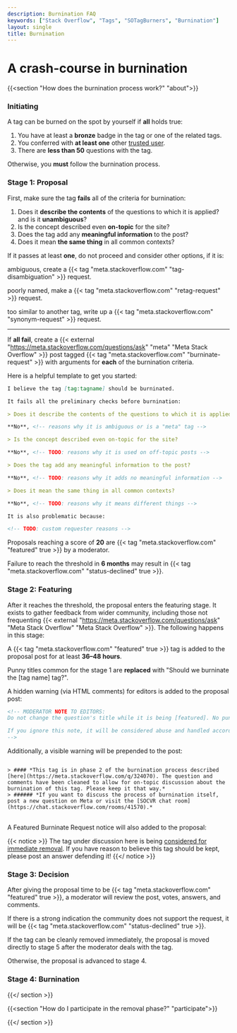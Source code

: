 ```yaml
---
description: Burnination FAQ
keywords: ["Stack Overflow", "Tags", "SOTagBurners", "Burnination"]
layout: single
title: Burnination
---
```


# A crash-course in burnination

{{<section "How does the burnination process work?" "about">}}

### Initiating

A tag can be burned on the spot by yourself if **all** holds true:

1. You have at least a **bronze** badge in the tag or one of the related tags.
2. You conferred with **at least one** other [trusted user](https://stackoverflow.com/help/privileges/trusted-user).
3. There are **less than 50** questions with the tag.

Otherwise, you **must** follow the burnination process.

### Stage 1: Proposal

First, make sure the tag **fails** all of the criteria for burnination:

1. Does it **describe the contents** of the questions to which it is applied? and is it **unambiguous**?
2. Is the concept described even **on-topic** for the site?
3. Does the tag add any **meaningful information** to the post?
4. Does it mean **the same thing** in all common contexts?

If it passes at least **one**, do not proceed and consider other options, if it is:

ambiguous, create a {{< tag "meta.stackoverflow.com" "tag-disambiguation" >}} request.

poorly named, make a {{< tag "meta.stackoverflow.com" "retag-request" >}} request.

too similar to another tag, write up a {{< tag "meta.stackoverflow.com" "synonym-request" >}} request.

----

If **all fail**, create a {{< external "https://meta.stackoverflow.com/questions/ask" "meta" "Meta Stack Overflow" >}} post tagged {{< tag "meta.stackoverflow.com" "burninate-request" >}} with arguments for **each** of the burnination criteria.

Here is a helpful template to get you started:

```md
I believe the tag [tag:tagname] should be burninated.

It fails all the preliminary checks before burnination:

> Does it describe the contents of the questions to which it is applied? and is it unambiguous?

**No**, <!-- reasons why it is ambiguous or is a "meta" tag -->

> Is the concept described even on-topic for the site?

**No**, <!-- TODO: reasons why it is used on off-topic posts -->

> Does the tag add any meaningful information to the post?

**No**, <!-- TODO: reasons why it adds no meaningful information -->

> Does it mean the same thing in all common contexts?

**No**, <!-- TODO: reasons why it means different things -->

It is also problematic because:

<!-- TODO: custom requester reasons -->
```

Proposals reaching a score of **20** are {{< tag "meta.stackoverflow.com" "featured" true >}} by a moderator.

Failure to reach the threshold in **6 months** may result in {{< tag "meta.stackoverflow.com" "status-declined" true >}}.

### Stage 2: Featuring

After it reaches the threshold, the proposal enters the featuring stage. It exists to gather feedback from wider community,
including those not frequenting {{< external "https://meta.stackoverflow.com/questions/ask" "Meta Stack Overflow" "Meta Stack Overflow" >}}.
The following happens in this stage:

A {{< tag "meta.stackoverflow.com" "featured" true >}} tag is added to the proposal post for at least **36–48 hours**.

Punny titles common for the stage 1 are **replaced** with "Should we burninate the [tag name] tag?".

A hidden warning (via HTML comments) for editors is added to the proposal post:

```md
<!-- MODERATOR NOTE TO EDITORS:
Do not change the question's title while it is being [featured]. No puns!

If you ignore this note, it will be considered abuse and handled accordingly.
-->
```

Additionally, a visible warning will be prepended to the post:

<pre class="scrollable-code">
<code>
> #### *This tag is in phase 2 of the burnination process described [here](https://meta.stackoverflow.com/q/324070). The question and comments have been cleaned to allow for on-topic discussion about the burnination of this tag. Please keep it that way.*
> ###### *If you want to discuss the process of burnination itself, post a new question on Meta or visit the [SOCVR chat room](https://chat.stackoverflow.com/rooms/41570).*
</code>
</pre>

A Featured Burninate Request notice will also added to the proposal:

{{< notice >}}
The tag under discussion here is being [considered for immediate removal](http://meta.stackoverflow.com/questions/307068/make-it-easier-to-prevent-new-questions-being-added-in-a-tag/307124#307124). If you have reason to believe this tag should be kept, please post an answer defending it!
{{</ notice >}}

### Stage 3: Decision

After giving the proposal time to be {{< tag "meta.stackoverflow.com" "featured" true >}}, a moderator will review the post, votes, answers, and comments.

If there is a strong indication the community does not support the request, it will be {{< tag "meta.stackoverflow.com" "status-declined" true >}}.

If the tag can be cleanly removed immediately, the proposal is moved directly to stage 5 after the moderator deals with the tag.

Otherwise, the proposal is advanced to stage 4.

### Stage 4: Burnination

{{</ section >}}

{{<section "How do I participate in the removal phase?" "participate">}}

{{</ section >}}
